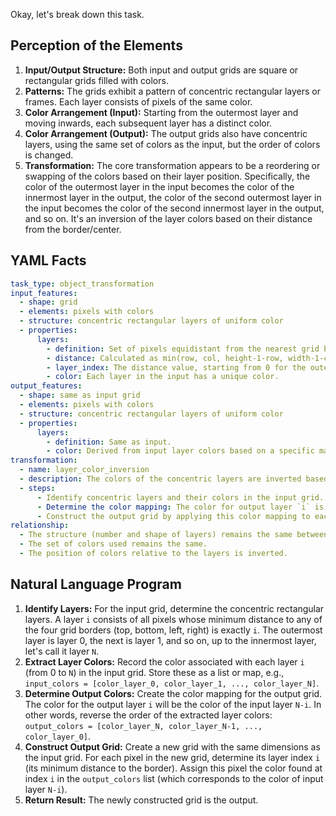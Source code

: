 Okay, let's break down this task.

## Perception of the Elements

1.  **Input/Output Structure:** Both input and output grids are square or rectangular grids filled with colors.
2.  **Patterns:** The grids exhibit a pattern of concentric rectangular layers or frames. Each layer consists of pixels of the same color.
3.  **Color Arrangement (Input):** Starting from the outermost layer and moving inwards, each subsequent layer has a distinct color.
4.  **Color Arrangement (Output):** The output grids also have concentric layers, using the same set of colors as the input, but the order of colors is changed.
5.  **Transformation:** The core transformation appears to be a reordering or swapping of the colors based on their layer position. Specifically, the color of the outermost layer in the input becomes the color of the innermost layer in the output, the color of the second outermost layer in the input becomes the color of the second innermost layer in the output, and so on. It's an inversion of the layer colors based on their distance from the border/center.

## YAML Facts


```yaml
task_type: object_transformation
input_features:
  - shape: grid
  - elements: pixels with colors
  - structure: concentric rectangular layers of uniform color
  - properties:
      layers:
        - definition: Set of pixels equidistant from the nearest grid border.
        - distance: Calculated as min(row, col, height-1-row, width-1-col) for a pixel at (row, col).
        - layer_index: The distance value, starting from 0 for the outermost layer.
        - color: Each layer in the input has a unique color.
output_features:
  - shape: same as input grid
  - elements: pixels with colors
  - structure: concentric rectangular layers of uniform color
  - properties:
      layers:
        - definition: Same as input.
        - color: Derived from input layer colors based on a specific mapping.
transformation:
  - name: layer_color_inversion
  - description: The colors of the concentric layers are inverted based on their position.
  - steps:
      - Identify concentric layers and their colors in the input grid. Let layers be indexed 0 (outermost) to N (innermost).
      - Determine the color mapping: The color for output layer `i` is the color of input layer `N-i`.
      - Construct the output grid by applying this color mapping to each layer.
relationship:
  - The structure (number and shape of layers) remains the same between input and output.
  - The set of colors used remains the same.
  - The position of colors relative to the layers is inverted.
```


## Natural Language Program

1.  **Identify Layers:** For the input grid, determine the concentric rectangular layers. A layer `i` consists of all pixels whose minimum distance to any of the four grid borders (top, bottom, left, right) is exactly `i`. The outermost layer is layer 0, the next is layer 1, and so on, up to the innermost layer, let's call it layer `N`.
2.  **Extract Layer Colors:** Record the color associated with each layer `i` (from 0 to `N`) in the input grid. Store these as a list or map, e.g., `input_colors = [color_layer_0, color_layer_1, ..., color_layer_N]`.
3.  **Determine Output Colors:** Create the color mapping for the output grid. The color for the output layer `i` will be the color of the input layer `N-i`. In other words, reverse the order of the extracted layer colors: `output_colors = [color_layer_N, color_layer_N-1, ..., color_layer_0]`.
4.  **Construct Output Grid:** Create a new grid with the same dimensions as the input grid. For each pixel in the new grid, determine its layer index `i` (its minimum distance to the border). Assign this pixel the color found at index `i` in the `output_colors` list (which corresponds to the color of input layer `N-i`).
5.  **Return Result:** The newly constructed grid is the output.